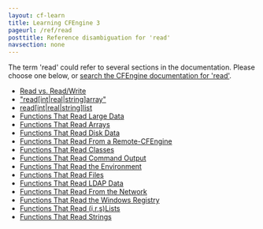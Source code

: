 ```yaml
---
layout: cf-learn
title: Learning CFEngine 3
pageurl: /ref/read
posttitle: Reference disambiguation for 'read'
navsection: none
---
```


The term 'read' could refer to several sections in the documentation. Please choose one below, or
[search the CFEngine documentation for 'read'](http://cfengine.com/docs/3.5/search.html?q=read).

- [Read vs. Read/Write](http://cfengine.com/docs/3.5/manuals-enterprise-reporting-porting-guide.html#read-vs-read-write)
- ["read\[int|real|string\]array"](http://cfengine.com/docs/3.5/reference-functions-readintrealstringarray.html#read-int|real|string-array)
- [read\[int|real|string\]list](http://cfengine.com/docs/3.5/reference-functions-readintrealstringlist.html#read-int|real|string-list)
- [Functions That Read Large Data](http://cfengine.com/docs/3.5/reference-functions.html#functions-that-read-large-data)
- [Functions That Read Arrays](http://cfengine.com/docs/3.5/reference-functions.html#functions-that-read-arrays)
- [Functions That Read Disk Data](http://cfengine.com/docs/3.5/reference-functions.html#functions-that-read-disk-data)
- [Functions That Read From a Remote-CFEngine](http://cfengine.com/docs/3.5/reference-functions.html#functions-that-read-from-a-remote-cfengine)
- [Functions That Read Classes](http://cfengine.com/docs/3.5/reference-functions.html#functions-that-read-classes)
- [Functions That Read Command Output](http://cfengine.com/docs/3.5/reference-functions.html#functions-that-read-command-output)
- [Functions That Read the Environment](http://cfengine.com/docs/3.5/reference-functions.html#functions-that-read-the-environment)
- [Functions That Read Files](http://cfengine.com/docs/3.5/reference-functions.html#functions-that-read-files)
- [Functions That Read LDAP Data](http://cfengine.com/docs/3.5/reference-functions.html#functions-that-read-ldap-data)
- [Functions That Read From the Network](http://cfengine.com/docs/3.5/reference-functions.html#functions-that-read-from-the-network)
- [Functions That Read the Windows Registry](http://cfengine.com/docs/3.5/reference-functions.html#functions-that-read-the-windows-registry)
- [Functions That Read (i,r,s)Lists](http://cfengine.com/docs/3.5/reference-functions.html#functions-that-read-i,r,s-lists)
- [Functions That Read Strings](http://cfengine.com/docs/3.5/reference-functions.html#functions-that-read-strings)
